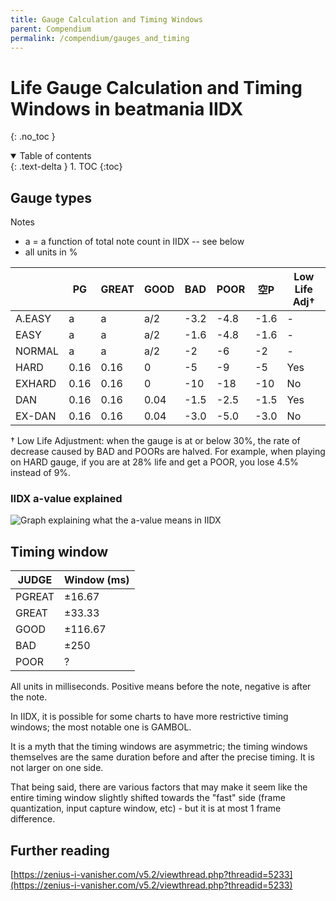 ```yaml
---
title: Gauge Calculation and Timing Windows
parent: Compendium
permalink: /compendium/gauges_and_timing
---
```


# Life Gauge Calculation and Timing Windows in beatmania IIDX
{: .no_toc }

<details open markdown="block">
  <summary>
    Table of contents
  </summary>
  {: .text-delta }
1. TOC
{:toc}
</details>

## Gauge types

Notes

* a = a function of total note count in IIDX -- see below
* all units in %

|         | PG     | GREAT | GOOD  | BAD   | POOR   | 空P   | Low Life Adj† |
|---------|--------|-------|-------|-------|--------|-------|---------------|
| A.EASY  | a      | a     | a/2   | -3.2  | -4.8   | -1.6  | -             |
| EASY    | a      | a     | a/2   | -1.6  | -4.8   | -1.6  | -             |
| NORMAL  | a      | a     | a/2   | -2    | -6     | -2    | -             |
| HARD    | 0.16   | 0.16  | 0     | -5    | -9     | -5    | Yes           |
| EXHARD  | 0.16   | 0.16  | 0     | -10   | -18    | -10   | No            |
| DAN     | 0.16   | 0.16  | 0.04  | -1.5  | -2.5   | -1.5  | Yes           |
| EX-DAN  | 0.16   | 0.16  | 0.04  | -3.0  | -5.0   | -3.0  | No            |

† Low Life Adjustment: when the gauge is at or below 30%, the rate of decrease caused by BAD and POORs are halved. For example, when playing on HARD gauge, if you are at 28% life and get a POOR, you lose 4.5% instead of 9%.

### IIDX a-value explained

![Graph explaining what the a-value means in IIDX](/assets/img/gauge/iidx_a_value.png)

## Timing window

| JUDGE  | Window (ms) |
|--------|-------------|
| PGREAT | ±16.67      |
| GREAT  | ±33.33      |
| GOOD   | ±116.67     |
| BAD    | ±250        |
| POOR   | ?           |

All units in milliseconds. Positive means before the note, negative is after the note.

In IIDX, it is possible for some charts to have more restrictive timing windows; the most notable one is GAMBOL.

It is a myth that the timing windows are asymmetric; the timing windows themselves are the same duration before and after the precise timing. It is not larger on one side.

That being said, there are various factors that may make it seem like the entire timing window slightly shifted towards the "fast" side (frame quantization, input capture window, etc) - but it is at most 1 frame difference.

## Further reading

[https://zenius-i-vanisher.com/v5.2/viewthread.php?threadid=5233](https://zenius-i-vanisher.com/v5.2/viewthread.php?threadid=5233)